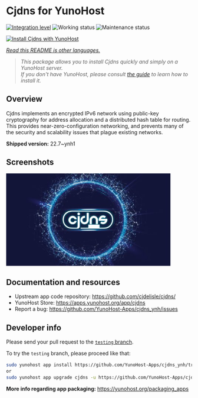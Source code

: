 <!--
N.B.: This README was automatically generated by <https://github.com/YunoHost/apps/tree/master/tools/readme_generator>
It shall NOT be edited by hand.
-->

# Cjdns for YunoHost

[![Integration level](https://dash.yunohost.org/integration/cjdns.svg)](https://dash.yunohost.org/appci/app/cjdns) ![Working status](https://ci-apps.yunohost.org/ci/badges/cjdns.status.svg) ![Maintenance status](https://ci-apps.yunohost.org/ci/badges/cjdns.maintain.svg)

[![Install Cjdns with YunoHost](https://install-app.yunohost.org/install-with-yunohost.svg)](https://install-app.yunohost.org/?app=cjdns)

*[Read this README is other languages.](./ALL_README.md)*

> *This package allows you to install Cjdns quickly and simply on a YunoHost server.*  
> *If you don't have YunoHost, please consult [the guide](https://yunohost.org/install) to learn how to install it.*

## Overview

Cjdns implements an encrypted IPv6 network using public-key cryptography for address allocation and a distributed hash table for routing. This provides near-zero-configuration networking, and prevents many of the security and scalability issues that plague existing networks.

**Shipped version:** 22.7~ynh1

## Screenshots

![Screenshot of Cjdns](./doc/screenshots/screenshot.png)

## Documentation and resources

- Upstream app code repository: <https://github.com/cjdelisle/cjdns/>
- YunoHost Store: <https://apps.yunohost.org/app/cjdns>
- Report a bug: <https://github.com/YunoHost-Apps/cjdns_ynh/issues>

## Developer info

Please send your pull request to the [`testing` branch](https://github.com/YunoHost-Apps/cjdns_ynh/tree/testing).

To try the `testing` branch, please proceed like that:

```bash
sudo yunohost app install https://github.com/YunoHost-Apps/cjdns_ynh/tree/testing --debug
or
sudo yunohost app upgrade cjdns -u https://github.com/YunoHost-Apps/cjdns_ynh/tree/testing --debug
```

**More info regarding app packaging:** <https://yunohost.org/packaging_apps>

